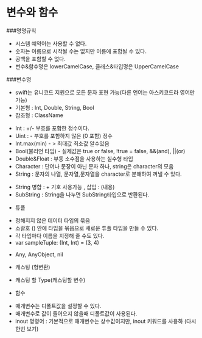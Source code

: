 변수와 함수
================

###명명규칙
 - 시스템 예약어는 사용할 수 없다.
 - 숫자는 이름으로 시작될 수는 없지만 이름에 포함될 수 있다.
 - 공백을 포함할 수 없다.
 - 변수&함수명은 lowerCamelCase, 클래스&타입명은 UpperCamelCase

###변수명
 - swift는 유니코드 지원으로 모든 문자 표현 가능(다른 언어는 아스키코드라 영어만 가능)
 - 기본형 : Int, Double, String, Bool
 - 참조형 : ClassName

* Int : +/- 부호를 포함한 정수이다.
* Uint : - 부호를 포함하지 않은 (0 포함) 정수
* Int.max(min) - > 최대값 최소값 알수있음
* Bool(불리언 타임) - 실제값은 true or false, !true = false, &&(and), ||(or) 
* Double&Float : 부동 소수점을 사용하는 실수형 타입
* Character : 단어나 문장이 아닌 문자 하나,  string은 character의 모음
* String : 문자의 나열, 문자열,문자열을 character로 분해하여 꺼낼 수 있다.
 - String 병합 : + 기호 사용가능 , 삽입  : \(내용)
 - SubString : String을 나누면 SubString타입으로 반환된다.



* 튜플
 - 정해지지 않은 데이터 타입의 묶음
 - 소괄호 () 안에 타입을 묶음으로 새로운 튜플 타입을 만들 수 있다.
 - 각 타입마다 이름을 지정해 줄 수도 있다.
 - var sampleTuple: (Int, Int) = (3, 4)

* Any, AnyObject, nil

* 캐스팅 (형변환)
 - 캐스팅 할 Type(캐스팅할 변수)

* 함수
 - 매개변수는 디폴트값을 설정할 수 있다.
 - 매개변수로 값이 들어오지 않을때 디폴트값이 사용된다.
 - inout 명령어 :  기본적으로 매개변수는 상수값이지만, inout  키워드를 사용하 (다시한번 보기)
